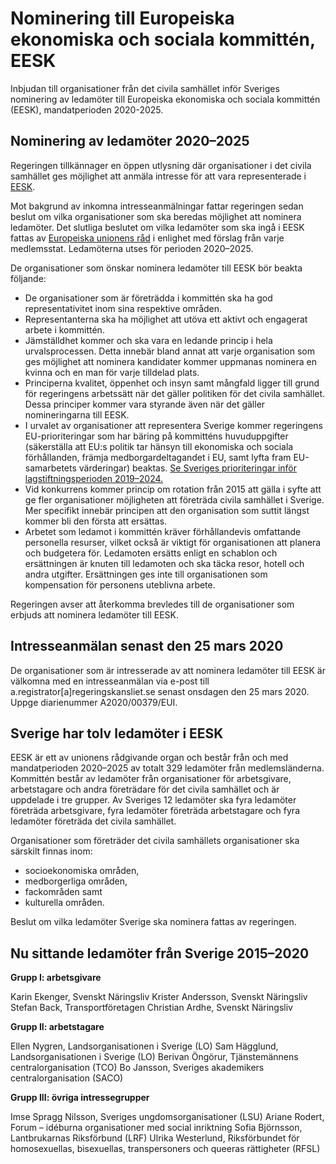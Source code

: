 # Nominering till Europeiska ekonomiska och sociala kommittén, EESK

Inbjudan till organisationer från det civila samhället inför Sveriges nominering av ledamöter till Europeiska ekonomiska och sociala kommittén (EESK), mandatperioden 2020-2025.

## Nominering av ledamöter 2020–2025

Regeringen tillkännager en öppen utlysning där organisationer i det civila samhället ges möjlighet att anmäla intresse för att vara representerade i [EESK](https://www.eesc.europa.eu/sv).

Mot bakgrund av inkomna intresseanmälningar fattar regeringen sedan beslut om vilka organisationer som ska beredas möjlighet att nominera ledamöter. Det slutliga beslutet om vilka ledamöter som ska ingå i EESK fattas av [Europeiska unionens råd](https://www.consilium.europa.eu/sv/council-eu/) i enlighet med förslag från varje medlemsstat. Ledamöterna utses för perioden 2020–2025.

De organisationer som önskar nominera ledamöter till EESK bör beakta följande:

* De organisationer som är företrädda i kommittén ska ha god representativitet inom sina respektive områden.
* Representanterna ska ha möjlighet att utöva ett aktivt och engagerat arbete i kommittén.
* Jämställdhet kommer och ska vara en ledande princip i hela urvalsprocessen. Detta innebär bland annat att varje organisation som ges möjlighet att nominera kandidater kommer uppmanas nominera en kvinna och en man för varje tilldelad plats.
* Principerna kvalitet, öppenhet och insyn samt mångfald ligger till grund för regeringens arbetssätt när det gäller politiken för det civila samhället. Dessa principer kommer vara styrande även när det gäller nomineringarna till EESK.
* I urvalet av organisationer att representera Sverige kommer regeringens EU-prioriteringar som har bäring på kommitténs huvuduppgifter (säkerställa att EU:s politik tar hänsyn till ekonomiska och sociala förhållanden, främja medborgardeltagandet i EU, samt lyfta fram EU-samarbetets värderingar) beaktas. [Se Sveriges prioriteringar inför lagstiftningsperioden 2019–2024.](~/link/7d12375be3e84cbba2ae643184d56b4d.aspx)
* Vid konkurrens kommer princip om rotation från 2015 att gälla i syfte att ge fler organisationer möjligheten att företräda civila samhället i Sverige. Mer specifikt innebär principen att den organisation som suttit längst kommer bli den första att ersättas.
* Arbetet som ledamot i kommittén kräver förhållandevis omfattande personella resurser, vilket också är viktigt för organisationen att planera och budgetera för. Ledamoten ersätts enligt en schablon och ersättningen är knuten till ledamoten och ska täcka resor, hotell och andra utgifter. Ersättningen ges inte till organisationen som kompensation för personens uteblivna arbete.

Regeringen avser att återkomma brevledes till de organisationer som erbjuds att nominera ledamöter till EESK.

## Intresseanmälan senast den 25 mars 2020

De organisationer som är intresserade av att nominera ledamöter till EESK är välkomna med en intresseanmälan via e-post till a.registrator[a]regeringskansliet.se senast onsdagen den 25 mars 2020. Uppge diarienummer A2020/00379/EUI.

## Sverige har tolv ledamöter i EESK

EESK är ett av unionens rådgivande organ och består från och med mandatperioden 2020–2025 av totalt 329 ledamöter från medlemsländerna. Kommittén består av ledamöter från organisationer för arbetsgivare, arbetstagare och andra företrädare för det civila samhället och är uppdelade i tre grupper. Av Sveriges 12 ledamöter ska fyra ledamöter företräda arbetsgivare, fyra ledamöter företräda arbetstagare och fyra ledamöter företräda det civila samhället.

Organisationer som företräder det civila samhällets organisationer ska särskilt finnas inom:

* socioekonomiska områden,
* medborgerliga områden,
* fackområden samt
* kulturella områden.

Beslut om vilka ledamöter Sverige ska nominera fattas av regeringen.

## Nu sittande ledamöter från Sverige 2015–2020

**Grupp I: arbetsgivare**

Karin Ekenger, Svenskt Näringsliv
Krister Andersson, Svenskt Näringsliv
Stefan Back, Transportföretagen
Christian Ardhe, Svenskt Näringsliv

**Grupp II: arbetstagare**

Ellen Nygren, Landsorganisationen i Sverige (LO)
Sam Hägglund, Landsorganisationen i Sverige (LO)
Berivan Öngörur, Tjänstemännens centralorganisation (TCO)
Bo Jansson, Sveriges akademikers centralorganisation (SACO)

**Grupp III: övriga intressegrupper**

Imse Spragg Nilsson, Sveriges ungdomsorganisationer (LSU)
Ariane Rodert, Forum – idéburna organisationer med social inriktning
Sofia Björnsson, Lantbrukarnas Riksförbund (LRF)
Ulrika Westerlund, Riksförbundet för homosexuellas, bisexuellas, transpersoners och queeras rättigheter (RFSL)

